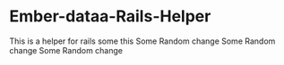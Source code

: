 Ember-dataa-Rails-Helper
========================

This is a helper for rails
some this
Some Random change
Some Random change
Some Random change
